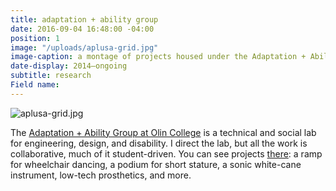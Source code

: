 ```yaml
---
title: adaptation + ability group
date: 2016-09-04 16:48:00 -04:00
position: 1
image: "/uploads/aplusa-grid.jpg"
image-caption: a montage of projects housed under the Adaptation + Ability group
date-display: 2014–ongoing
subtitle: research
Field name: 
---
```


![aplusa-grid.jpg](/uploads/aplusa-grid.jpg)

The [Adaptation \+ Ability Group at Olin College](http://aplusa.org) is a technical and social lab for engineering, design, and disability. I direct the lab, but all the work is collaborative, much of it student-driven. You can see projects [there](http://aplusa.org): a ramp for wheelchair dancing, a podium for short stature, a sonic white-cane instrument, low-tech prosthetics, and more.